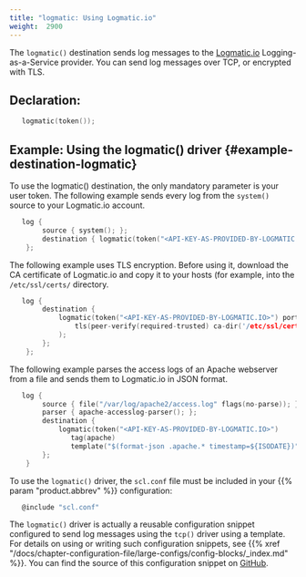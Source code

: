 ```yaml
---
title: "logmatic: Using Logmatic.io"
weight:  2900
---
```

<!-- DISCLAIMER: This file is based on the syslog-ng Open Source Edition documentation https://github.com/balabit/syslog-ng-ose-guides/commit/2f4a52ee61d1ea9ad27cb4f3168b95408fddfdf2 and is used under the terms of The syslog-ng Open Source Edition Documentation License. The file has been modified by Axoflow. -->

The `logmatic()` destination sends log messages to the [Logmatic.io](https://logmatic.io/) Logging-as-a-Service provider. You can send log messages over TCP, or encrypted with TLS.


## Declaration:

```c
   logmatic(token());
```


## Example: Using the logmatic() driver {#example-destination-logmatic}

To use the logmatic() destination, the only mandatory parameter is your user token. The following example sends every log from the `system()` source to your Logmatic.io account.

```c
   log {
        source { system(); };
        destination { logmatic(token("<API-KEY-AS-PROVIDED-BY-LOGMATIC.IO>")); };
    };
```

The following example uses TLS encryption. Before using it, download the CA certificate of Logmatic.io and copy it to your hosts (for example, into the `/etc/ssl/certs/` directory.

```c
   log {
        destination {
            logmatic(token("<API-KEY-AS-PROVIDED-BY-LOGMATIC.IO>") port(6514)
                tls(peer-verify(required-trusted) ca-dir('/etc/ssl/certs'))
            );
        };
    };
```

The following example parses the access logs of an Apache webserver from a file and sends them to Logmatic.io in JSON format.

```c
   log {
        source { file("/var/log/apache2/access.log" flags(no-parse)); };
        parser { apache-accesslog-parser(); };
        destination {
            logmatic(token("<API-KEY-AS-PROVIDED-BY-LOGMATIC.IO>")
               tag(apache)
               template("$(format-json .apache.* timestamp=${ISODATE})"));
        };
    }

```


To use the `logmatic()` driver, the `scl.conf` file must be included in your {{% param "product.abbrev" %}} configuration:

```c
   @include "scl.conf"

```

The `logmatic()` driver is actually a reusable configuration snippet configured to send log messages using the `tcp()` driver using a template. For details on using or writing such configuration snippets, see {{% xref "/docs/chapter-configuration-file/large-configs/config-blocks/_index.md" %}}. You can find the source of this configuration snippet on [GitHub](https://github.com/syslog-ng/syslog-ng/blob/master/scl/logmatic/logmatic.conf).

